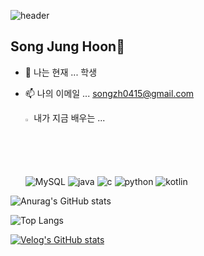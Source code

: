 ![header](https://capsule-render.vercel.app/api?type=Waving&color=auto&height=300&section=header&text=%20git!!&fontSize=90)
## Song Jung Hoon👋

- 🔭 나는 현재 ... 학생
- 📫 나의 이메일 ... songzh0415@gmail.com


  <summary>
    <img src="https://raw.githubusercontent.com/Tarikul-Islam-Anik/Animated-Fluent-Emojis/master/Emojis/Hand%20gestures/Eyes.png" alt="Eyes" width="2%" /> 내가 지금 배우는 ... 
  </summary>
     
    
  ![MySQL](https://img.shields.io/badge/mysql-%2300f.svg?style=for-the-badge&logo=mysql&logoColor=white) ![java](https://img.shields.io/badge/Java-ED8B00?style=for-the-badge&logo=openjdk&logoColor=white) ![c](https://img.shields.io/badge/C-00599C?style=for-the-badge&logo=c&logoColor=white) ![python](https://img.shields.io/badge/Python-14354C?style=for-the-badge&logo=python&logoColor=white) ![kotlin](https://img.shields.io/badge/Kotlin-0095D5?&style=for-the-badge&logo=kotlin&logoColor=white) 
  
  



![Anurag's GitHub stats](https://github-readme-stats.vercel.app/api?username=SongsBy&hide=contribs,prs&show_icons=true&theme=highcontrast)




![Top Langs](https://github-readme-stats.vercel.app/api/top-langs/?username=SongsBy&layout=compact&theme=highcontrast)


[![Velog's GitHub stats](https://velog-readme-stats.vercel.app/api?name=songcoding)](https://velog.io/@songcoding/posts)
